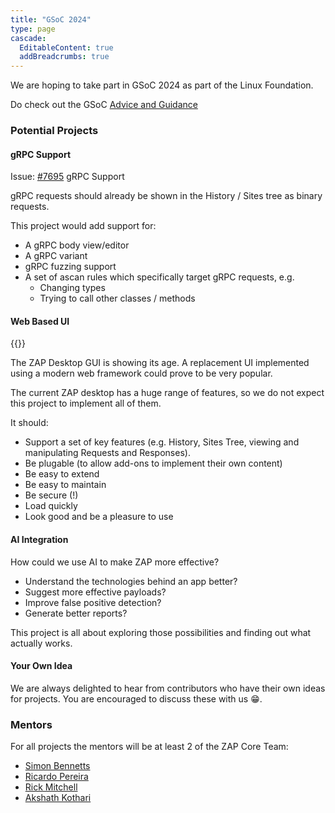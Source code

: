 ```yaml
---
title: "GSoC 2024"
type: page
cascade:
  EditableContent: true
  addBreadcrumbs: true
---
```


We are hoping to take part in GSoC 2024 as part of the Linux Foundation.

Do check out the GSoC [Advice and Guidance](../advice-and-guidance/)

### Potential Projects

#### gRPC Support

Issue: [#7695](https://github.com/zaproxy/zaproxy/issues/7695) gRPC Support 

gRPC requests should already be shown in the History / Sites tree as binary requests.

This project would add support for:

* A gRPC body view/editor
* A gRPC variant
* gRPC fuzzing support
* A set of ascan rules which specifically target gRPC requests, e.g.
  * Changing types
  * Trying to call other classes / methods

#### Web Based UI

{{<youtube uuid="s8DKKTTHsGM" small="true">}}

The ZAP Desktop GUI is showing its age. A replacement UI implemented using a modern web framework could prove to be very popular.

The current ZAP desktop has a huge range of features, so we do not expect this project to implement all of them.

It should:

* Support a set of key features (e.g. History, Sites Tree, viewing and manipulating Requests and Responses).
* Be plugable (to allow add-ons to implement their own content)
* Be easy to extend
* Be easy to maintain
* Be secure (!)
* Load quickly
* Look good and be a pleasure to use

#### AI Integration

How could we use AI to make ZAP more effective? 

* Understand the technologies behind an app better?
* Suggest more effective payloads?
* Improve false positive detection?
* Generate better reports?

This project is all about exploring those possibilities and finding out what actually works.

#### Your Own Idea

We are always delighted to hear from contributors who have their own ideas for projects. You are encouraged to discuss these with us :grin:.

### Mentors

For all projects the mentors will be at least 2 of the ZAP Core Team:
  * [Simon Bennetts](/docs/team/psiinon/)
  * [Ricardo Pereira](/docs/team/thc202/)
  * [Rick Mitchell](/docs/team/kingthorin/)
  * [Akshath Kothari](/docs/team/ricekot/)
